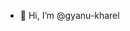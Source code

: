 - 👋 Hi, I’m @gyanu-kharel

<!---
gyanu-kharel/gyanu-kharel is a ✨ special ✨ repository because its `README.md` (this file) appears on your GitHub profile.
You can click the Preview link to take a look at your changes.
--->
